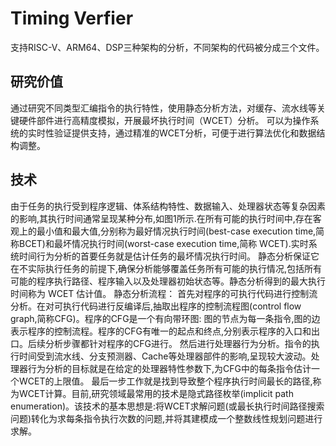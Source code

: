 # Timing Verfier 
支持RISC-V、ARM64、DSP三种架构的分析，不同架构的代码被分成三个文件。
## 研究价值
通过研究不同类型汇编指令的执行特性，使用静态分析方法，对缓存、流水线等关键硬件部件进行高精度模拟，开展最坏执行时间（WCET）分析。
可以为操作系统的实时性验证提供支持，通过精准的WCET分析，可便于进行算法优化和数据结构调整。
## 技术
由于任务的执行受到程序逻辑、体系结构特性、数据输入、处理器状态等复杂因素的影响,其执行时间通常呈现某种分布,如图1所示.在所有可能的执行时间中,存在客观上的最小值和最大值,分别称为最好情况执行时间(best-case execution time,简称BCET)和最坏情况执行时间(worst-case execution time,简称 WCET).实时系统时间行为分析的首要任务就是估计任务的最坏情况执行时间。
静态分析保证它在不实际执行任务的前提下,确保分析能够覆盖任务所有可能的执行情况,包括所有可能的程序执行路径、程序输入以及处理器初始状态等。静态分析得到的最大执行时间称为 WCET 估计值。
静态分析流程：
首先对程序的可执行代码进行控制流分析。在对可执行代码进行反编译后,抽取出程序的控制流程图(control flow graph,简称CFG)。程序的CFG是一个有向带环图: 图的节点为每一条指令,图的边表示程序的控制流程。程序的CFG有唯一的起点和终点,分别表示程序的入口和出口。后续分析步骤都针对程序的CFG进行。
然后进行处理器行为分析。指令的执行时间受到流水线、分支预测器、Cache等处理器部件的影响,呈现较大波动。处理器行为分析的目标就是在给定的处理器特性参数下,为CFG中的每条指令估计一个WCET的上限值。
最后一步工作就是找到导致整个程序执行时间最长的路径,称为WCET计算。目前,研究领域最常用的技术是隐式路径枚举(implicit path enumeration)。该技术的基本思想是:将WCET求解问题(或最长执行时间路径搜索问题)转化为求每条指令执行次数的问题,并将其建模成一个整数线性规划问题进行求解。
